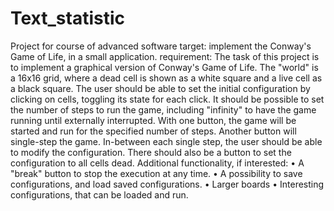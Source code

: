 # Text_statistic
Project for course of advanced software 
target:
implement the Conway's Game of Life, in a small application.
requirement:
The task of this project is to implement a graphical version of Conway's Game of Life. The "world" is a 16x16 grid, where a dead cell is shown as a white square and a live cell as a black square. The user should be able to set the initial configuration by clicking on cells, toggling its state for each click. It should be possible to set the number of steps to run the game, including "infinity" to have the game running until externally interrupted. With one button, the game will be started and run for the specified number of steps. Another button will single-step the game. In-between each single step, the user should be able to modify the configuration. There should also be a button to set the configuration to all cells dead.
Additional functionality, if interested:
•	A "break" button to stop the execution at any time.
•	A possibility to save configurations, and load saved configurations.
•	Larger boards
•	Interesting configurations, that can be loaded and run.
